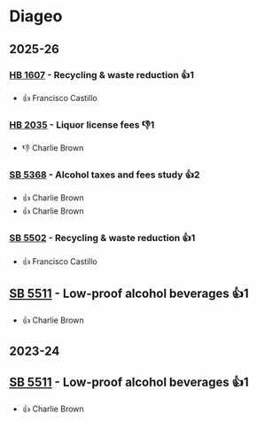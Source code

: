 # Diageo
## 2025-26

### [HB 1607](/bill/2025-26/hb/1607/) - Recycling & waste reduction 👍1  
* 👍 Francisco Castillo

### [HB 2035](/bill/2025-26/hb/2035/) - Liquor license fees  👎1 
* 👎 Charlie Brown

### [SB 5368](/bill/2025-26/sb/5368/) - Alcohol taxes and fees study 👍2  
* 👍 Charlie Brown
* 👍 Charlie Brown

### [SB 5502](/bill/2025-26/sb/5502/) - Recycling & waste reduction 👍1  
* 👍 Francisco Castillo

## [SB 5511](/bill/2025-26/sb/5511/) - Low-proof alcohol beverages 👍1  
* 👍 Charlie Brown

## 2023-24

## [SB 5511](/bill/2023-24/sb/5511/) - Low-proof alcohol beverages 👍1  
* 👍 Charlie Brown
